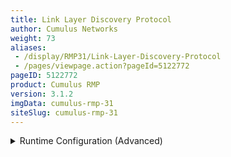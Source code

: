 ```yaml
---
title: Link Layer Discovery Protocol
author: Cumulus Networks
weight: 73
aliases:
 - /display/RMP31/Link-Layer-Discovery-Protocol
 - /pages/viewpage.action?pageId=5122772
pageID: 5122772
product: Cumulus RMP
version: 3.1.2
imgData: cumulus-rmp-31
siteSlug: cumulus-rmp-31
---
```

<details>

The `lldpd` daemon implements the IEEE802.1AB (Link Layer Discovery
Protocol, or LLDP) standard. LLDP allows you to know which ports are
neighbors of a given port. By default, `lldpd` runs as a daemon and is
started at system boot. `lldpd` command line arguments are placed in
`/etc/default/lldpd`. `lldpd` configuration options are placed in
`/etc/lldpd.conf` or under `/etc/lldpd.d/`.

For more details on the command line arguments and config options,
please see `man lldpd(8)`.

`lldpd` supports CDP (Cisco Discovery Protocol, v1 and v2). `lldpd` logs
by default into `/var/log/syslog` with an `lldpd` prefix.

`lldpcli` is the CLI tool to query the `lldpd` daemon for neighbors,
statistics and other running configuration information. See `man
lldpcli(8)` for details.

## <span>Commands</span>

  - lldpd (daemon)

  - lldpcli (interactive CLI)

## <span>Man Pages</span>

  - man lldpd

  - man lldpcli

## <span>Configuring LLDP</span>

You configure `lldpd` settings in `/etc/lldpd.conf` or `/etc/lldpd.d/`.

Here is an example persistent configuration:

    cumulus@switch:~$ sudo cat /etc/lldpd.conf
    configure lldp tx-interval 40
    configure lldp tx-hold 3
    configure system interface pattern-blacklist "eth0"

`lldpd` logs to `/var/log/daemon.log` with the *lldpd* prefix:

``` 
cumulus@switch:~$ sudo tail -f /var/log/syslog  | grep lldp
2016-11-23T14:28:53.937458-05:00 switch lldpd[20333]: protocol LLDP enabled
2016-11-23T14:28:53.938119-05:00 switch lldpd[20333]: protocol CDPv1 enabled
2016-11-23T14:28:53.938796-05:00 switch lldpd[20333]: protocol CDPv2 enabled
2016-11-23T14:28:53.939480-05:00 switch lldpd[20333]: libevent 2.0.21-stable initialized with epoll method
2016-11-23T14:28:53.940140-05:00 switch lldpd[20333]: enable SNMP subagent
2016-11-23T14:28:53.941247-05:00 switch lldpd[20333]: NET-SNMP version 5.7.3 AgentX subagent connected
2016-11-23T14:28:54.049638-05:00 switch lldpcli[20330]: LLDP PortID TLV type set to new value : ifname
2016-11-23T14:28:54.050519-05:00 switch lldpcli[20330]: lldpd should resume operations
 
```

## <span>Example lldpcli Commands</span>

To see all neighbors on all ports/interfaces:

    cumulus@switch:~$ sudo lldpcli show neighbors
    ---------------------------------------------------------------------
    LLDP neighbors:
    ---------------------------------------------------------------------
    Interface:    eth0, via: CDPv1, RID: 72, Time: 0 day, 00:33:40
    Chassis:
       ChassisID:    local test-server-1
       SysName:      test-server-1
       SysDescr:     Linux running on
    Linux 3.2.2+ #1 SMP Mon Jun 10 16:21:22 PDT 2013 ppc
       MgmtIP:       192.0.2.72
       Capability:   Router, on
    Port:
       PortID:       ifname eth1
    ---------------------------------------------------------------------
    Interface:    swp1, via: CDPv1, RID: 87, Time: 0 day, 00:36:27
    nChassis:
       ChassisID:    local T1
       SysName:      T1
       SysDescr:     Linux running on
    Cumulus RMP
       MgmtIP:       192.0.2.15
       Capability:   Router, on
    Port:
       PortID:       ifname swp1
       PortDescr:    swp1
    ---------------------------------------------------------------------
    ... and more (output truncated to fit this doc)

To see neighbors on specific ports:

    cumulus@switch:~$ sudo lldpcli show neighbors ports swp1,swp2
     ---------------------------------------------------------------------
     Interface:    swp1, via: CDPv1, RID: 87, Time: 0 day, 00:36:27
     Chassis:
        ChassisID:    local T1
        SysName:      T1
        SysDescr:     Linux running on
     Cumulus RMP
        MgmtIP:       192.0.2.15
        Capability:   Router, on
     Port:
        PortID:       ifname swp1
        PortDescr:    swp1
     ---------------------------------------------------------------------
     Interface:    swp2, via: CDPv1, RID: 123, Time: 0 day, 00:36:27
     Chassis:
        ChassisID:    local T2
        SysName:      T2
        SysDescr:     Linux running on
     Cumulus RMP
        MgmtIP:       192.0.2.15
        Capability:   Router, on
     Port:
        PortID:       ifname swp1
        PortDescr:    swp1

To see `lldpd` statistics for all ports:

    cumulus@switch:~$ sudo lldpcli show statistics
    ----------------------------------------------------------------------
    LLDP statistics:
    ----------------------------------------------------------------------
    Interface:    eth0
      Transmitted:  9423
      Received:     17634
      Discarded:    0
      Unrecognized: 0
      Ageout:       10
      Inserted:     20
      Deleted:      10
    --------------------------------------------------------------------
    Interface:    swp1
      Transmitted:  9423
      Received:     6264
      Discarded:    0
      Unrecognized: 0
      Ageout:       0
      Inserted:     2
      Deleted:      0
    ---------------------------------------------------------------------
    Interface:    swp2
      Transmitted:  9423
      Received:     6264
      Discarded:    0
      Unrecognized: 0
      Ageout:       0
      Inserted:     2
      Deleted:      0
    ---------------------------------------------------------------------
    Interface:    swp3
      Transmitted:  9423
      Received:     6265
      Discarded:    0
      Unrecognized: 0
      Ageout:       0
      Inserted:     2
      Deleted:      0
    ----------------------------------------------------------------------
    ... #and more (output truncated to fit this document)

To see `lldpd` statistics summary for all ports:

    cumulus@switch:~$ sudo lldpcli show statistics  summary
    ---------------------------------------------------------------------
    LLDP Global statistics:
    ---------------------------------------------------------------------
    Summary of stats:
      Transmitted:  648186
      Received:     437557
      Discarded:    0
      Unrecognized: 0
      Ageout:       10
      Inserted:     38
      Deleted:      10

To see the `lldpd` running configuration:

    cumulus@switch:~$ sudo lldpcli show running-configuration
    --------------------------------------------------------------------
    Global configuration:
    --------------------------------------------------------------------
    Configuration:
      Transmit delay: 1
      Transmit hold: 4
      Receive mode: no
      Pattern for management addresses: (none)
      Interface pattern: (none)
      Interface pattern for chassis ID: (none)
      Override description with: (none)
      Override platform with: (none)
      Advertise version: yes
      Disable LLDP-MED inventory: yes
      LLDP-MED fast start mechanism: yes
      LLDP-MED fast start interval: 1
    --------------------------------------------------------------------

<summary>Runtime Configuration (Advanced) </summary>

{{%notice warning%}}

A runtime configuration does not persist when you reboot the switch —
all changes are lost.

{{%/notice%}}

To configure active interfaces:

    cumulus@switch:~$ sudo lldpcli configure system interface pattern "swp*"

To configure inactive interfaces:

    cumulus@switch:~$ sudo lldpcli configure system interface pattern-blacklist "eth0"

{{%notice note%}}

The active interface list always overrides the inactive interface list.

{{%/notice%}}

To reset any interface list to none:

    cumulus@switch:~$ sudo lldpcli configure system interface pattern-blacklist ""

## <span>Enabling the SNMP Subagent in LLDP</span>

LLDP does not enable the SNMP subagent by default. You need to edit
`/etc/default/lldpd` and enable the `-x` option.

    cumulus@switch:~$ sudo nano /etc/default/lldpd 
    # Start SNMP subagent and enable CDP 
    DAEMON_ARGS="-x -c"

## <span>Configuration Files</span>

  - /etc/lldpd.conf

  - /etc/lldpd.d

  - /etc/default/lldpd

## <span>Useful Links</span>

  - [vincentbernat.github.io/lldpd/](http://vincentbernat.github.io/lldpd/)

  - [en.wikipedia.org/wiki/Link\_Layer\_Discovery\_Protocol](http://en.wikipedia.org/wiki/Link_Layer_Discovery_Protocol)

## <span>Caveats and Errata</span>

  - Annex E (and hence Annex D) of IEEE802.1AB (lldp) is not supported.

<article id="html-search-results" class="ht-content" style="display: none;">

</article>

<footer id="ht-footer">

</footer>

</details>
